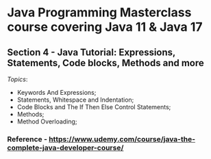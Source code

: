 # Java Programming Masterclass course covering Java 11 & Java 17

## Section 4 - Java Tutorial: Expressions, Statements, Code blocks, Methods and more

*Topics*:

- Keywords And Expressions;
- Statements, Whitespace and Indentation;
- Code Blocks and The If Then Else Control Statements;
- Methods;
- Method Overloading;

### Reference - <https://www.udemy.com/course/java-the-complete-java-developer-course/>